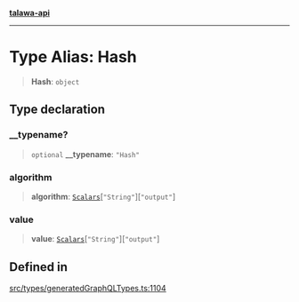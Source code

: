 [**talawa-api**](../../../README.md)

***

# Type Alias: Hash

> **Hash**: `object`

## Type declaration

### \_\_typename?

> `optional` **\_\_typename**: `"Hash"`

### algorithm

> **algorithm**: [`Scalars`](Scalars.md)\[`"String"`\]\[`"output"`\]

### value

> **value**: [`Scalars`](Scalars.md)\[`"String"`\]\[`"output"`\]

## Defined in

[src/types/generatedGraphQLTypes.ts:1104](https://github.com/Suyash878/talawa-api/blob/095e6964ce2a06c1c30d1acf81b6162203f1db91/src/types/generatedGraphQLTypes.ts#L1104)
